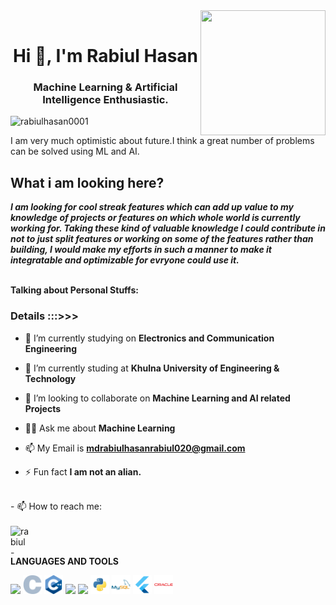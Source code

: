 

<html>
<img align="right" width="200px" height="200px" src="https://user-images.githubusercontent.com/73035328/116823654-3ff0a600-abb8-11eb-9c5e-f08c49f56823.png">
  
  <body>
    </br>
    <h1 align="center">Hi 👋, I'm Rabiul Hasan</h1>
<h3 align="center"> Machine Learning & Artificial Intelligence Enthusiastic.</h3>


<p align="left"> <img src="https://komarev.com/ghpvc/?username=rabiulhasan0001&label=Profile%20views&color=0e75b6&style=flat" alt="rabiulhasan0001" /> </p>

<p>
I am very much optimistic about future.I think a great number of problems can be solved using ML and AI.
<h2> What i am looking here? </h2>
<i>
<b> I am looking for cool streak features which can add up value to my knowledge of projects or features on which whole world is currently working for. Taking these kind of valuable knowledge I could contribute in  not to just split features or working on some of the features rather than building, I would make my efforts in such 
a manner to make it integratable and optimizable for evryone could use it.</b>
</i>


<br>**Talking about Personal Stuffs:**</br>
<h3> Details :::>>></h3>

- 🔭 I’m currently studying on **Electronics and Communication Engineering**

- 🌱 I’m currently studing at **Khulna University of Engineering & Technology**

- 👯 I’m looking to collaborate on **Machine Learning and AI related Projects**

- 👨‍💻 Ask me about **Machine Learning**

- 📫 My Email is **mdrabiulhasanrabiul020@gmail.com**

- ⚡ Fun fact **I am not an alian.**

<br>
- 📫 How to reach me:
</br>

<br>

<a href="https://www.linkedin.com/in/md-rabiul-hasan-55452416a/">
<img align="left" alt="rabiul-linkedin" width="30px" src="https://cdn.jsdelivr.net/npm/simple-icons@v3/icons/linkedin.svg" width="44" height="44">
</a>

</br >
<br>

**LANGUAGES AND TOOLS** 

<code><img height="30" src="https://cdn.worldvectorlogo.com/logos/arduino-1.svg"></code>
<code><img height="30" src="https://raw.githubusercontent.com/devicons/devicon/master/icons/c/c-original.svg"></code>
<code><img height="30" src="https://raw.githubusercontent.com/devicons/devicon/master/icons/cplusplus/cplusplus-original.svg"></code>
<code><img height="30" src="https://png.pngtree.com/png-clipart/20190630/original/pngtree-html-file-document-icon-png-image_4166289.jpg"></code>
<code><img height="30" src="https://png.pngtree.com/png-clipart/20190705/original/pngtree-css-file-document-icon-png-image_4187768.jpg"></code>
<code><img height="30" src="https://raw.githubusercontent.com/github/explore/80688e429a7d4ef2fca1e82350fe8e3517d3494d/topics/python/python.png"></code>
<code><img height="30" src="https://raw.githubusercontent.com/devicons/devicon/master/icons/mysql/mysql-original-wordmark.svg"></code>
<code><img height="30" src="https://raw.githubusercontent.com/github/explore/80688e429a7d4ef2fca1e82350fe8e3517d3494d/topics/flutter/flutter.png"></code>
<code><img height="30" src="https://raw.githubusercontent.com/devicons/devicon/master/icons/oracle/oracle-original.svg"></code>

</br>
</body>
</html>
